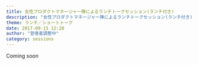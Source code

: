 ```yaml
---
title: 女性プロダクトマネージャー陣によるランチトークセッション(ランチ付き)
description: "女性プロダクトマネージャー陣によるランチトークセッション(ランチ付き)"
theme: ランチ／ショートトーク
date: 2017-09-15 12:20
author: "登壇者調整中"
category: sessions
---
```

Coming soon
